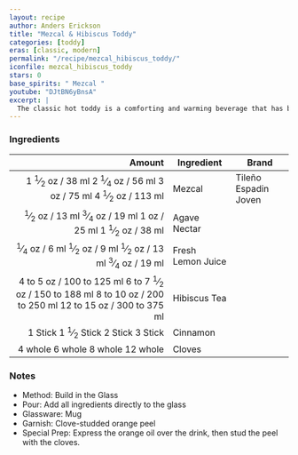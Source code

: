 ```yaml
---
layout: recipe
author: Anders Erickson
title: "Mezcal & Hibiscus Toddy"
categories: [toddy]
eras: [classic, modern]
permalink: "/recipe/mezcal_hibiscus_toddy/"
iconfile: mezcal_hibiscus_toddy
stars: 0
base_spirits: " Mezcal "
youtube: "DJtBN6yBnsA"
excerpt: |
  The classic hot toddy is a comforting and warming beverage that has been used for centuries to soothe ailments and warm the soul.
---
```


### Ingredients

|    Amount | Ingredient        | Brand                |
| --------: | ----------------- | -------------------- |
|    <span class="onex active">1 <sup>1</sup>&frasl;<sub>2</sub> oz  / 38 ml</span> <span class="onehalfx">2 <sup>1</sup>&frasl;<sub>4</sub> oz  / 56 ml</span> <span class="twox">3 oz  / 75 ml</span> <span class="threex">4 <sup>1</sup>&frasl;<sub>2</sub> oz  / 113 ml</span>| Mezcal            | Tileño Espadin Joven |
|    <span class="onex active"> <sup>1</sup>&frasl;<sub>2</sub> oz  / 13 ml</span> <span class="onehalfx"> <sup>3</sup>&frasl;<sub>4</sub> oz  / 19 ml</span> <span class="twox">1 oz  / 25 ml</span> <span class="threex">1 <sup>1</sup>&frasl;<sub>2</sub> oz  / 38 ml</span>| Agave Nectar      |
|   <span class="onex active"> <sup>1</sup>&frasl;<sub>4</sub> oz  / 6 ml</span> <span class="onehalfx"> <sup>1</sup>&frasl;<sub>2</sub> oz  / 9 ml</span> <span class="twox"> <sup>1</sup>&frasl;<sub>2</sub> oz  / 13 ml</span> <span class="threex"> <sup>3</sup>&frasl;<sub>4</sub> oz  / 19 ml</span>| Fresh Lemon Juice |
| <span class="onex active">4 to 5 oz  / 100 to 125 ml</span> <span class="onehalfx">6 to 7 <sup>1</sup>&frasl;<sub>2</sub> oz  / 150 to 188 ml</span> <span class="twox">8 to 10 oz  / 200 to 250 ml</span> <span class="threex">12 to 15 oz  / 300 to 375 ml</span>| Hibiscus Tea      |
|   <span class="onex active">1 Stick </span> <span class="onehalfx">1 <sup>1</sup>&frasl;<sub>2</sub> Stick </span> <span class="twox">2 Stick </span> <span class="threex">3 Stick </span>| Cinnamon          |
|   <span class="onex active">4 whole </span> <span class="onehalfx">6 whole </span> <span class="twox">8 whole </span> <span class="threex">12 whole </span>| Cloves            |

### Notes

- Method: Build in the Glass
- Pour: Add all ingredients directly to the glass
- Glassware: Mug
- Garnish: Clove-studded orange peel
- Special Prep: Express the orange oil over the drink, then stud the peel with the cloves.

    
<script type="application/ld+json">
{
  "@context": "https://schema.org",
  "@type": "Recipe",
  "author": {
    "@type": "Person",
    "name": "{{ page.author }}"
    },
  "description": "{{ page.excerpt | strip_html | replace: '"', "'" }}",
  "image": "{% for ingredient in site.data[page.iconfile].images.ingredient limit: 1 %}{{ ingredient.url }}{% endfor %}",
  "recipeIngredient": [  " 1.5 oz Mezcal ",
  " 0.5 oz Agave Nectar ",
  "0.25 oz Fresh Lemon Juice",
  "4 to 5 oz Hibiscus Tea ",
  "1 Stick Cinnamon ",
  "4 whole Cloves "],
  "name": "{{ page.title }}",
  "recipeInstructions": [
      {
    '@type': 'HowToStep',
    'text': '- Method: Build in the Glass
'
  },  {
    '@type': 'HowToStep',
    'text': '- Pour: Add all ingredients directly to the glass
'
  },  {
    '@type': 'HowToStep',
    'text': '- Glassware: Mug
'
  },  {
    '@type': 'HowToStep',
    'text': '- Garnish: Clove-studded orange peel
'
  },  {
    '@type': 'HowToStep',
    'text': '- Special Prep: Express the orange oil over the drink, then stud the peel with the cloves.
'
  }
    ],
  "recipeYield": "1 cocktail",
  "recipeCategory": "cocktail",
  "aggregateRating": "{%- if page.stars -%}{%- include stars_metadata.html %} out of 5{% else %}NA{%- endif -%}",
  "recipeCuisine": "global",
  "prepTime": "PT20M",
  "cookTime": "PT15S",
  "keywords": "{{ page.title }}, cocktail, {{ page.eras }}, {%- include category_metadata.html -%}, {%- include spirits_metadata.html -%}",
}
</script>

    